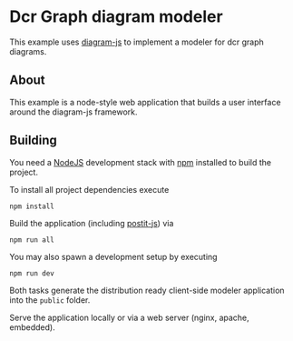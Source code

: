 # Dcr Graph diagram modeler

This example uses [diagram-js](https://github.com/bpmn-io/diagram-js) to implement a modeler for dcr graph diagrams.

## About

This example is a node-style web application that builds a user interface around the diagram-js framework.


## Building

You need a [NodeJS](http://nodejs.org) development stack with [npm](https://npmjs.org) installed to build the project.

To install all project dependencies execute

```
npm install
```

Build the application (including [postit-js](https://github.com/pinussilvestrus/postit-js)) via

```
npm run all
```

You may also spawn a development setup by executing

```
npm run dev
```

Both tasks generate the distribution ready client-side modeler application into the `public` folder.

Serve the application locally or via a web server (nginx, apache, embedded).